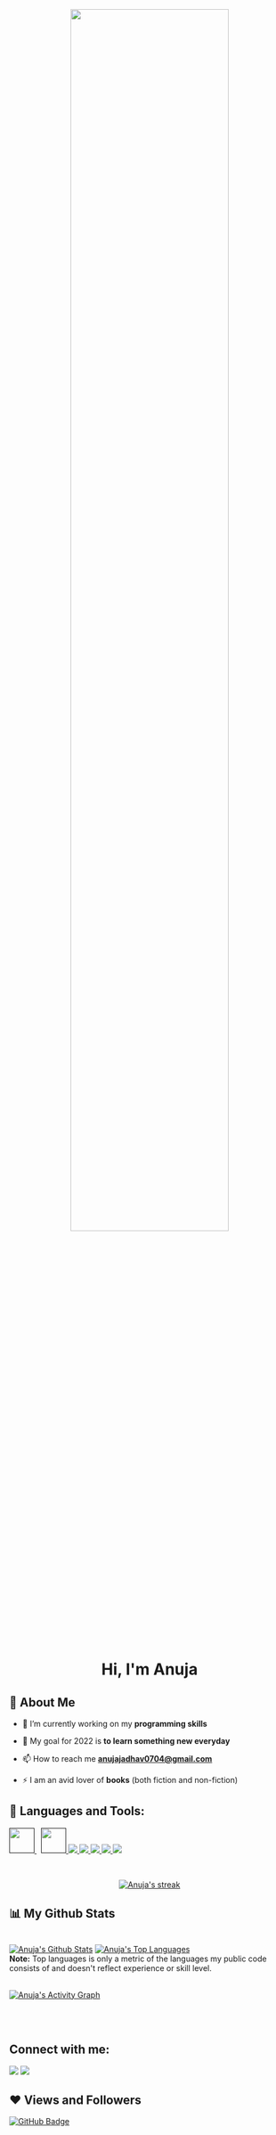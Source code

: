 <center><a href="#"><img width="75%" height="auto" src="https://pa1.narvii.com/7598/ad3f34d0a38c6b1c1802da3947f633e76f5ee557r1-500-138_hq.gif" height="75px"/></a></center>

<h1 align="center">Hi, I'm Anuja</h1>

## 🙋 About Me

- 🔭 I’m currently working on my **programming skills**

- 🌱 My goal for 2022 is **to learn something new everyday**

- 📫 How to reach me **anujajadhav0704@gmail.com**

- ⚡ I am an avid lover of **books** (both fiction and non-fiction)

## 🚀 Languages and Tools:

<p align="left"> 
    <!-- <a href="https://www.java.com" target="_blank"> <img src="https://img.icons8.com/color/48/000000/java-coffee-cup-logo.png"/> </a>
    <a href="https://reactjs.org/" target="_blank"> <img src="https://img.icons8.com/color/48/000000/react-native.png"/> </a>
    <a href="https://spring.io/projects/spring-boot" target="_blank"> <img src="https://img.icons8.com/color/48/000000/spring-logo.png"/> </a> -->
    <a style="padding-right:8px;"href="" target="_blank"> <img src="https://freepikpsd.com/file/2019/10/c-programming-logo-png-2-Png-Transparent-Images.png" width="45" height="45"/> </a>
    <a href="" target="_blank"> <img src="https://brandslogos.com/wp-content/uploads/thumbs/c-logo-vector.svg" width="45" height="45"/> </a>
    <a href="https://www.w3schools.com/css/" target="_blank"> <img src="https://img.icons8.com/color/48/000000/css3.png"/> </a>
    <a href="https://www.w3.org/html/" target="_blank"> <img src="https://img.icons8.com/color/48/000000/html-5.png"/> </a> 
    <a href="https://developer.mozilla.org/en-US/docs/Web/JavaScript" target="_blank"> <img src="https://img.icons8.com/color/48/000000/javascript.png"/> </a>
    <!--<a href="https://www.w3schools.com/css/" target="_blank"> <img src="https://img.icons8.com/color/48/000000/css3.png"/> </a> -->
    <a href="https://getbootstrap.com" target="_blank"> <img src="https://img.icons8.com/color/48/000000/bootstrap.png"/> </a> 
    <a href="https://www.python.org" target="_blank"> <img src="https://img.icons8.com/color/48/000000/python.png"/> </a>
    <!--<a style="padding-right:8px;" href="https://nodejs.org" target="_blank"> <img src="https://img.icons8.com/color/48/000000/nodejs.png"/> </a> 
    <a style="padding-right:8px;" href="https://www.mysql.com/" target="_blank"> <img src="https://img.icons8.com/fluent/50/000000/mysql-logo.png"/> </a>
    <a href="https://www.mongodb.com/" target="_blank"> <img src="https://raw.githubusercontent.com/devicons/devicon/master/icons/mongodb/mongodb-original-wordmark.svg" alt="mongodb" width="48" height="48"/> </a> 
    <a href="https://firebase.google.com/" target="_blank"> <img src="https://img.icons8.com/color/48/000000/firebase.png"/> </a> 
    <a href="https://postman.com" target="_blank"> <img src="https://www.vectorlogo.zone/logos/getpostman/getpostman-icon.svg" alt="postman" width="45" height="45"/> </a>   
    <a href="https://git-scm.com/" target="_blank"> <img src="https://img.icons8.com/color/48/000000/git.png"/> </a> 
    <a href="https://www.jenkins.io" target="_blank"> <img src="https://www.vectorlogo.zone/logos/jenkins/jenkins-icon.svg" alt="jenkins" [width="48" height="48"](https://i.redd.it/31b2ii8hchi31.jpg)/> </a> 
    <a href="https://redux.js.org" target="_blank"> <img src="https://img.icons8.com/color/48/000000/redux.png"/> </a>
    <a href="https://expressjs.com" target="_blank"> <img src="https://raw.githubusercontent.com/devicons/devicon/master/icons/express/express-original-wordmark.svg" alt="express" width="40" height="40"/> </a>-->
</p>

<!-- [![React Badge](https://img.shields.io/badge/-React-61DBFB?style=for-the-badge&labelColor=black&logo=react&logoColor=61DBFB)](#)  [![Javascript Badge](https://img.shields.io/badge/-Javascript-F0DB4F?style=for-the-badge&labelColor=black&logo=javascript&logoColor=F0DB4F)](#) [![Typescript Badge](https://img.shields.io/badge/-Typescript-007acc?style=for-the-badge&labelColor=black&logo=typescript&logoColor=007acc)](#) [![Nodejs Badge](https://img.shields.io/badge/-Nodejs-3C873A?style=for-the-badge&labelColor=black&logo=node.js&logoColor=3C873A)](#) [![GraphQL Badge](https://img.shields.io/badge/-GraphQl-e535ab?style=for-the-badge&labelColor=black&logo=node.js&logoColor=e535ab)](#) -->
<br/>

<p align="center">
    <a href="https://github.com/anuja-1313/github-readme-streak-stats">
        <img title="🔥 Get streak stats for your profile at git.io/streak-stats" alt="Anuja's streak" src="https://github-readme-streak-stats.herokuapp.com/?user=anuja-1313&theme=tokyonight_duo&hide_border=true&stroke=0000&background=060A0CD0"/>
    </a>
</p>

## 📊 My Github Stats

  <br/>
    <a href="https://github.com/anuja-1313/github-readme-stats"><img alt="Anuja's Github Stats" src="https://github-readme-stats.vercel.app/api?username=anuja-1313&show_icons=true&count_private=true&theme=tokyonight&hide_border=true&bg_color=0D1117" /></a>
  <a href="https://github.com/anuja-1313/github-readme-stats"><img alt="Anuja's Top Languages" src="https://github-readme-stats.vercel.app/api/top-langs/?username=anuja-1313&langs_count=8&count_private=true&layout=compact&theme=tokyonight&hide_border=true&bg_color=0D1117" /></a>
  <br/>
  <b>Note:</b> Top languages is only a metric of the languages my public code consists of and doesn't reflect experience or skill level.


<br/>
<br/>

<a href="https://github.com/anuja-1313/github-readme-activity-graph"><img alt="Anuja's Activity Graph" src="https://activity-graph.herokuapp.com/graph?username=anuja-1313&bg_color=0D1117&color=5BCDEC&line=5BCDEC&point=FFFFFF&hide_border=true" /></a>

<br/>
<br/>

## Connect with me:
<p align="left">

<a href = "https://www.linkedin.com/in/anuja-jadhav-924626172/"><img src="https://img.icons8.com/fluent/48/000000/linkedin.png"/></a>
<a href = "https://www.goodreads.com/user/show/91438824-anuja"><img src="https://img.icons8.com/color/48/000000/goodreads.png"/></a>
<!--<a href = "https://www.instagram.com/subhamraoniar/"><img src="https://img.icons8.com/fluent/48/000000/instagram-new.png"/></a>
<a href = "https://www.youtube.com/channel/UC-NXT1lYAOPa3lrgWXqvuHA"><img src="https://img.icons8.com/color/48/000000/youtube-play.png"/></a>
-->
</p>

## ❤ Views and Followers
<!--<a href="https://github.com/Meghna-DAS/github-profile-views-counter">
    <img src="https://komarev.com/ghpvc/?username=SubhamRaoniar28">
</a>-->
<a href="https://github.com/anuja-1313?tab=followers"><img src="https://img.shields.io/github/followers/anuja-1313?label=Followers&style=social" alt="GitHub Badge"></a>
<br>
<br>
<!--<a href="#"><img width="100%" height="auto" src="https://mir-s3-cdn-cf.behance.net/project_modules/max_1200/38094b95235473.5e92ecc4409a8.gif" height="75px"/></a>
-->

